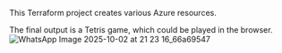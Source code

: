 This Terraform project creates various Azure resources.


The final output is a Tetris game, which could be played in the browser.
![WhatsApp Image 2025-10-02 at 21 23 16_66a69547](https://github.com/user-attachments/assets/e45fe274-0586-4b13-94ea-6336de60168d)
